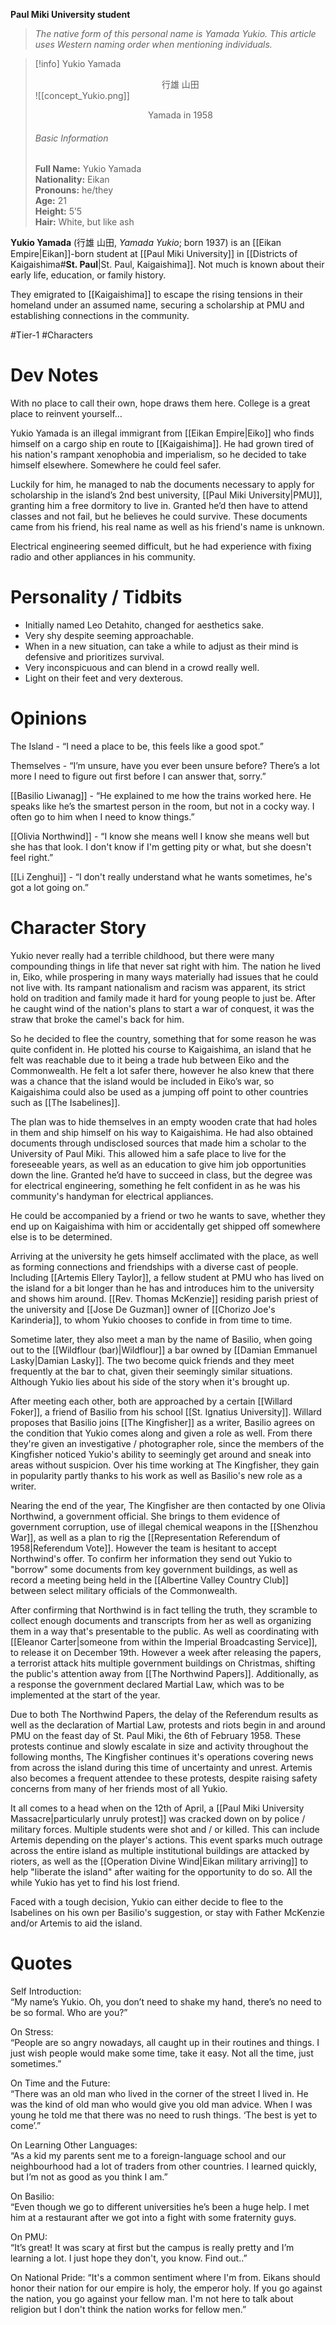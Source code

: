 **Paul Miki University student**

>*The native form of this personal name is Yamada Yukio. This article uses Western naming order when mentioning individuals.*

>[!info] Yukio Yamada</br><center>行雄 山田</center>
>![[concept_Yukio.png]]
><center>Yamada in 1958</center>
><h6>Basic Information</h6>
><b>Full Name:</b> Yukio Yamada</br>
><b>Nationality:</b> Eikan</br>
><b>Pronouns:</b> he/they</br>
><b>Age:</b> 21</br>
><b>Height:</b> 5’5</br>
><b>Hair:</b> White, but like ash

**Yukio Yamada** (行雄 山田, *Yamada Yukio*; born 1937) is an [[Eikan Empire|Eikan]]-born student at [[Paul Miki University]] in [[Districts of Kaigaishima#**St. Paul**|St. Paul, Kaigaishima]]. Not much is known about their early life, education, or family history.

They emigrated to [[Kaigaishima]] to escape the rising tensions in their homeland under an assumed name, securing a scholarship at PMU and establishing connections in the community.

#Tier-1 #Characters
# Dev Notes

With no place to call their own, hope draws them here.
College is a great place to reinvent yourself…  

Yukio Yamada is an illegal immigrant from [[Eikan Empire|Eiko]] who finds himself on a cargo ship en route to [[Kaigaishima]]. He had grown tired of his nation's rampant xenophobia and imperialism, so he decided to take himself elsewhere. Somewhere he could feel safer.  

Luckily for him, he managed to nab the documents necessary to apply for scholarship in the island’s 2nd best university, [[Paul Miki University|PMU]], granting him a free dormitory to live in. Granted he’d then have to attend classes and not fail, but he believes he could survive. These documents came from his friend, his real name as well as his friend's name is unknown.  
  
Electrical engineering seemed difficult, but he had experience with fixing radio and other appliances in his community.  

# Personality / Tidbits 

-  Initially named Leo Detahito, changed for aesthetics sake.
-  Very shy despite seeming approachable.
-  When in a new situation, can take a while to adjust as their mind is defensive and prioritizes survival.
-  Very inconspicuous and can blend in a crowd really well.
-  Light on their feet and very dexterous.
  
# Opinions

The Island - “I need a place to be, this feels like a good spot.”

Themselves - “I’m unsure, have you ever been unsure before? There’s a lot more I need to figure out first before I can answer that, sorry.”
  
[[Basilio Liwanag]] - “He explained to me how the trains worked here. He speaks like he’s the smartest person in the room, but not in a cocky way. I often go to him when I need to know things.”
  
[[Olivia Northwind]] - “I know she means well I know she means well but she has that look. I don't know if I'm getting pity or what, but she doesn't feel right.”
  
[[Li Zenghui]] - “I don't really understand what he wants sometimes, he's got a lot going on.”  
  
# Character Story

Yukio never really had a terrible childhood, but there were many compounding things in life that never sat right with him. The nation he lived in, Eiko, while prospering in many ways materially had issues that he could not live with. Its rampant nationalism and racism was apparent, its strict hold on tradition and family made it hard for young people to just be. After he caught wind of the nation's plans to start a war of conquest, it was the straw that broke the camel's back for him.  
  
So he decided to flee the country, something that for some reason he was quite confident in. He plotted his course to Kaigaishima, an island that he felt was reachable due to it being a trade hub between Eiko and the Commonwealth. He felt a lot safer there, however he also knew that there was a chance that the island would be included in Eiko’s war, so Kaigaishima could also be used as a jumping off point to other countries such as [[The Isabelines]].  
  
The plan was to hide themselves in an empty wooden crate that had holes in them and ship himself on his way to Kaigaishima. He had also obtained documents through undisclosed sources that made him a scholar to the University of Paul Miki. This allowed him a safe place to live for the foreseeable years, as well as an education to give him job opportunities down the line. Granted he’d have to succeed in class, but the degree was for electrical engineering, something he felt confident in as he was his community's handyman for electrical appliances. 

He could be accompanied by a friend or two he wants to save, whether they end up on Kaigaishima with him or accidentally get shipped off somewhere else is to be determined.  

Arriving at the university he gets himself acclimated with the place, as well as forming connections and friendships with a diverse cast of people. Including [[Artemis Ellery Taylor]], a fellow student at PMU who has lived on the island for a bit longer than he has and introduces him to the university and shows him around. [[Rev. Thomas McKenzie]] residing parish priest of the university and [[Jose De Guzman]] owner of [[Chorizo Joe's Karinderia]], to whom Yukio chooses to confide in from time to time. 

Sometime later, they also meet a man by the name of Basilio, when going out to the [[Wildflour (bar)|Wildflour]] a bar owned by [[Damian Emmanuel Lasky|Damian Lasky]]. The two become quick friends and they meet frequently at the bar to chat, given their seemingly similar situations. Although Yukio lies about his side of the story when it's brought up.

After meeting each other, both are approached by a certain [[Willard Foker]], a friend of Basilio from his school [[St. Ignatius University]]. Willard proposes that Basilio joins [[The Kingfisher]] as a writer, Basilio agrees on the condition that Yukio comes along and given a role as well. From there they're given an investigative / photographer role, since the members of the Kingfisher noticed Yukio's ability to seemingly get around and sneak into areas without suspicion. Over his time working at The Kingfisher, they gain in popularity partly thanks to his work as well as Basilio's new role as a writer. 

Nearing the end of the year, The Kingfisher are then contacted by one Olivia Northwind, a government official. She brings to them evidence of government corruption, use of illegal chemical weapons in the [[Shenzhou War]], as well as a plan to rig the [[Representation Referendum of 1958|Referendum Vote]]. However the team is hesitant to accept Northwind's offer. To confirm her information they send out Yukio to "borrow" some documents from key government buildings, as well as record a meeting being held in the [[Albertine Valley Country Club]] between select military officials of the Commonwealth. 

After confirming that Northwind is in fact telling the truth, they scramble to collect enough documents and transcripts from her as well as organizing them in a way that's presentable to the public. As well as coordinating with [[Eleanor Carter|someone from within the Imperial Broadcasting Service]], to release it on December 19th. However a week after releasing the papers, a terrorist attack hits multiple government buildings on Christmas, shifting the public's attention away from [[The Northwind Papers]]. Additionally, as a response the government declared Martial Law, which was to be implemented at the start of the year. 

Due to both The Northwind Papers, the delay of the Referendum results as well as the declaration of Martial Law, protests and riots begin in and around PMU on the feast day of St. Paul Miki, the 6th of February 1958. These protests continue and slowly escalate in size and activity throughout the following months, The Kingfisher continues it's operations covering news from across the island during this time of uncertainty and unrest. Artemis also becomes a frequent attendee to these protests, despite raising safety concerns from many of her friends most of all Yukio.

It all comes to a head when on the 12th of April, a [[Paul Miki University Massacre|particularly unruly protest]] was cracked down on by police / military forces. Multiple students were shot and / or killed. This can include Artemis depending on the player's actions. This event sparks much outrage across the entire island as multiple institutional buildings are attacked by rioters, as well as the [[Operation Divine Wind|Eikan military arriving]] to help "liberate the island" after waiting for the opportunity to do so. All the while Yukio has yet to find his lost friend.

Faced with a tough decision, Yukio can either decide to flee to the Isabelines on his own per Basilio's suggestion, or stay with Father McKenzie and/or Artemis to aid the island.

# Quotes

Self Introduction:  
“My name’s Yukio. Oh, you don’t need to shake my hand, there’s no need to be so formal. Who are you?”  
  
On Stress:  
“People are so angry nowadays, all caught up in their routines and things. I just wish people would make some time, take it easy. Not all the time, just sometimes.”  
  
On Time and the Future:  
“There was an old man who lived in the corner of the street I lived in. He was the kind of old man who would give you old man advice. When I was young he told me that there was no need to rush things. ‘The best is yet to come’.”  
  
On Learning Other Languages:  
“As a kid my parents sent me to a foreign-language school and our neighbourhood had a lot of traders from other countries. I learned quickly, but I’m not as good as you think I am.”  
  
On Basilio:  
“Even though we go to different universities he’s been a huge help. I met him at a restaurant after we got into a fight with some fraternity guys.
  
On PMU:  
“It’s great! It was scary at first but the campus is really pretty and I’m learning a lot. I just hope they don't, you know. Find out..”

On National Pride:
“It's a common sentiment where I'm from. Eikans should honor their nation for our empire is holy, the emperor holy. If you go against the nation, you go against your fellow man. I'm not here to talk about religion but I don't think the nation works for fellow men.”